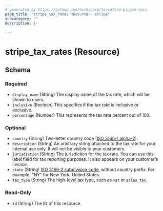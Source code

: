 ```yaml
---
# generated by https://github.com/hashicorp/terraform-plugin-docs
page_title: "stripe_tax_rates Resource - stripe"
subcategory: ""
description: |-
  
---
```


# stripe_tax_rates (Resource)





<!-- schema generated by tfplugindocs -->
## Schema

### Required

- `display_name` (String) The display name of the tax rate, which will be shown to users.
- `inclusive` (Boolean) This specifies if the tax rate is inclusive or exclusive.
- `percentage` (Number) This represents the tax rate percent out of 100.

### Optional

- `country` (String) Two-letter country code ([ISO 3166-1 alpha-2](https://en.wikipedia.org/wiki/ISO_3166-1_alpha-2)).
- `description` (String) An arbitrary string attached to the tax rate for your internal use only. It will not be visible to your customers.
- `jurisdiction` (String) The jurisdiction for the tax rate. You can use this label field for tax reporting purposes. It also appears on your customer’s invoice.
- `state` (String) [ISO 3166-2 subdivision code](https://en.wikipedia.org/wiki/ISO_3166-2:US), without country prefix. For example, "NY" for New York, United States.
- `tax_type` (String) The high-level tax type, such as `vat` or `sales_tax`.

### Read-Only

- `id` (String) The ID of this resource.


